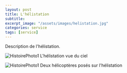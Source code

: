 ```yaml
---
layout: post
title: L'hélistation
subtitle:
excerpt_image: "/assets/images/helistation.jpg"
categories: service
tags: [service]
---
```


Description de l'hélistation.


![HistoirePhoto1](https://ch-clamecy.github.io/JEP2025/assets/images/helistation.jpg)  L'hélistation vue du ciel


![HistoirePhoto1](https://ch-clamecy.github.io/JEP2025/assets/images/helistation2.jpg)  Deux hélicoptères posés sur l'hélistation
